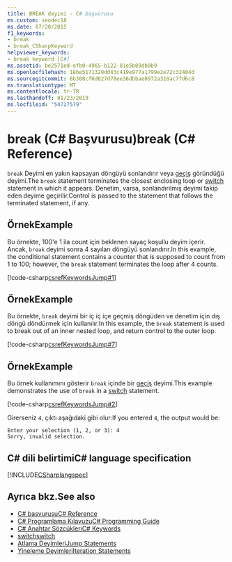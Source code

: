 ```yaml
---
title: BREAK deyimi - C# başvurusu
ms.custom: seodec18
ms.date: 07/20/2015
f1_keywords:
- break
- break_CSharpKeyword
helpviewer_keywords:
- break keyword [C#]
ms.assetid: be2571ed-efb0-4965-b122-81e5b09db0b9
ms.openlocfilehash: 18be5171329dd43c419e977a1799e2e72c32404d
ms.sourcegitcommit: 6b308cf6d627d78ee36dbbae8972a310ac7fd6c8
ms.translationtype: MT
ms.contentlocale: tr-TR
ms.lasthandoff: 01/23/2019
ms.locfileid: "54727579"
---
```

# <a name="break-c-reference"></a><span data-ttu-id="832af-102">break (C# Başvurusu)</span><span class="sxs-lookup"><span data-stu-id="832af-102">break (C# Reference)</span></span>

<span data-ttu-id="832af-103">`break` Deyimi en yakın kapsayan döngüyü sonlandırır veya [geçiş](../../../csharp/language-reference/keywords/switch.md) göründüğü deyimi.</span><span class="sxs-lookup"><span data-stu-id="832af-103">The `break` statement terminates the closest enclosing loop or [switch](../../../csharp/language-reference/keywords/switch.md) statement in which it appears.</span></span> <span data-ttu-id="832af-104">Denetim, varsa, sonlandırılmış deyimi takip eden deyime geçirilir.</span><span class="sxs-lookup"><span data-stu-id="832af-104">Control is passed to the statement that follows the terminated statement, if any.</span></span>

## <a name="example"></a><span data-ttu-id="832af-105">Örnek</span><span class="sxs-lookup"><span data-stu-id="832af-105">Example</span></span>

<span data-ttu-id="832af-106">Bu örnekte, 100'e 1 ila count için beklenen sayaç koşullu deyim içerir. Ancak, `break` deyimi sonra 4 sayıları döngüyü sonlandırır.</span><span class="sxs-lookup"><span data-stu-id="832af-106">In this example, the conditional statement contains a counter that is supposed to count from 1 to 100; however, the `break` statement terminates the loop after 4 counts.</span></span>

[!code-csharp[csrefKeywordsJump#1](~/samples/snippets/csharp/VS_Snippets_VBCSharp/csrefKeywordsJump/CS/csrefKeywordsJump.cs#1)]

## <a name="example"></a><span data-ttu-id="832af-107">Örnek</span><span class="sxs-lookup"><span data-stu-id="832af-107">Example</span></span>

<span data-ttu-id="832af-108">Bu örnekte, `break` deyimi bir iç iç içe geçmiş döngüden ve denetim için dış döngü döndürmek için kullanılır.</span><span class="sxs-lookup"><span data-stu-id="832af-108">In this example, the `break` statement is used to break out of an inner nested loop, and return control to the outer loop.</span></span>

[!code-csharp[csrefKeywordsJump#7](~/samples/snippets/csharp/VS_Snippets_VBCSharp/csrefKeywordsJump/CS/csrefKeywordsJump.cs#7)]

## <a name="example"></a><span data-ttu-id="832af-109">Örnek</span><span class="sxs-lookup"><span data-stu-id="832af-109">Example</span></span>

<span data-ttu-id="832af-110">Bu örnek kullanımını gösterir `break` içinde bir [geçiş](../../../csharp/language-reference/keywords/switch.md) deyimi.</span><span class="sxs-lookup"><span data-stu-id="832af-110">This example demonstrates the use of `break` in a [switch](../../../csharp/language-reference/keywords/switch.md) statement.</span></span>

[!code-csharp[csrefKeywordsJump#2](~/samples/snippets/csharp/VS_Snippets_VBCSharp/csrefKeywordsJump/CS/csrefKeywordsJump.cs#2)]

<span data-ttu-id="832af-111">Girerseniz `4`, çıktı aşağıdaki gibi olur:</span><span class="sxs-lookup"><span data-stu-id="832af-111">If you entered `4`, the output would be:</span></span>

```console
Enter your selection (1, 2, or 3): 4
Sorry, invalid selection.
```

## <a name="c-language-specification"></a><span data-ttu-id="832af-112">C# dili belirtimi</span><span class="sxs-lookup"><span data-stu-id="832af-112">C# language specification</span></span>

[!INCLUDE[CSharplangspec](~/includes/csharplangspec-md.md)]

## <a name="see-also"></a><span data-ttu-id="832af-113">Ayrıca bkz.</span><span class="sxs-lookup"><span data-stu-id="832af-113">See also</span></span>

- [<span data-ttu-id="832af-114">C# başvurusu</span><span class="sxs-lookup"><span data-stu-id="832af-114">C# Reference</span></span>](../../../csharp/language-reference/index.md)
- [<span data-ttu-id="832af-115">C# Programlama Kılavuzu</span><span class="sxs-lookup"><span data-stu-id="832af-115">C# Programming Guide</span></span>](../../../csharp/programming-guide/index.md)
- [<span data-ttu-id="832af-116">C# Anahtar Sözcükleri</span><span class="sxs-lookup"><span data-stu-id="832af-116">C# Keywords</span></span>](../../../csharp/language-reference/keywords/index.md)
- [<span data-ttu-id="832af-117">switch</span><span class="sxs-lookup"><span data-stu-id="832af-117">switch</span></span>](../../../csharp/language-reference/keywords/switch.md)
- [<span data-ttu-id="832af-118">Atlama Deyimleri</span><span class="sxs-lookup"><span data-stu-id="832af-118">Jump Statements</span></span>](../../../csharp/language-reference/keywords/jump-statements.md)
- [<span data-ttu-id="832af-119">Yineleme Deyimleri</span><span class="sxs-lookup"><span data-stu-id="832af-119">Iteration Statements</span></span>](../../../csharp/language-reference/keywords/iteration-statements.md)
